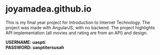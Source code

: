 # joyamadea.github.io

This is my final year project for Introduction to Internet Technology. The project was made with AngularJS, with no backend. 
The project highlights API implementation (all movies and rating are from an API) and design.

<b>USERNAME: uaspti</b><br>
<b>PASSWORD: uasptitersusah</b>
